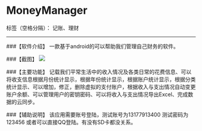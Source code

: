 # MoneyManager

标签（空格分隔）： 记账、理财

---

###【软件介绍】 
一款基于android的可以帮助我们管理自己财务的软件。 

###【截图】
![](https://github.com/460821714/MoneyManager/raw/master/screenshots/个人中心.png)

###【主要功能】 
记载我们平常生活中的收入情况及各类日常的花费信息、可以将收支信息根据月份统计显示，根据年份统计显示，根据账户统计显示，根据分类统计显示、可以增加，修正，删除虚拟的支付账户，根据收入与支出情况自动变更账户余额、可以管理用户的密钥密码、可以将收入与支出情况导出Excel、完成数据的云同步。 

###【辅助说明】 
该应用需要账号登陆，测试账号为13177913400 
测试密码为123456 或者可以直接QQ登陆。有没有SD卡都没关系。






